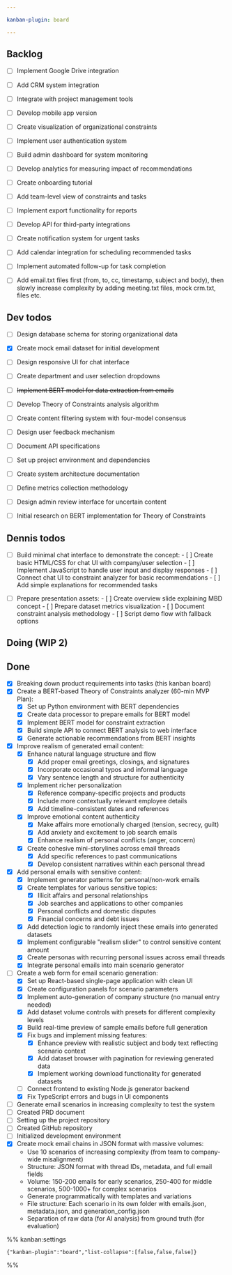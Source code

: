 ```yaml
---

kanban-plugin: board

---
```


## Backlog

- [ ] Implement Google Drive integration
- [ ] Add CRM system integration
- [ ] Integrate with project management tools
- [ ] Develop mobile app version
- [ ] Create visualization of organizational constraints
- [ ] Implement user authentication system
- [ ] Build admin dashboard for system monitoring
- [ ] Develop analytics for measuring impact of recommendations
- [ ] Create onboarding tutorial
- [ ] Add team-level view of constraints and tasks
- [ ] Implement export functionality for reports
- [ ] Develop API for third-party integrations
- [ ] Create notification system for urgent tasks
- [ ] Add calendar integration for scheduling recommended tasks
- [ ] Implement automated follow-up for task completion
- [ ] Add email.txt files first (from, to, cc, timestamp, subject and body), then slowly increase complexity by adding meeting.txt files, mock crm.txt, files etc.


## Dev todos

- [ ] Design database schema for storing organizational data
- [x] Create mock email dataset for initial development
- [ ] Design responsive UI for chat interface
- [ ] Create department and user selection dropdowns
- [ ] ~~Implement BERT model for data extraction from emails~~
- [ ] Develop Theory of Constraints analysis algorithm
- [ ] Create content filtering system with four-model consensus
- [ ] Design user feedback mechanism
- [ ] Document API specifications
- [ ] Set up project environment and dependencies
- [ ] Create system architecture documentation
- [ ] Define metrics collection methodology
- [ ] Design admin review interface for uncertain content
- [ ] Initial research on BERT implementation for Theory of Constraints


## Dennis todos

- [ ] Build minimal chat interface to demonstrate the concept:
	  - [ ] Create basic HTML/CSS for chat UI with company/user selection
	  - [ ] Implement JavaScript to handle user input and display responses
	  - [ ] Connect chat UI to constraint analyzer for basic recommendations
	  - [ ] Add simple explanations for recommended tasks
- [ ] Prepare presentation assets:
	  - [ ] Create overview slide explaining MBD concept
	  - [ ] Prepare dataset metrics visualization
	  - [ ] Document constraint analysis methodology
	  - [ ] Script demo flow with fallback options


## Doing (WIP 2)




## Done

- [x] Breaking down product requirements into tasks (this kanban board)
- [x] Create a BERT-based Theory of Constraints analyzer (60-min MVP Plan):
  - [x] Set up Python environment with BERT dependencies
  - [x] Create data processor to prepare emails for BERT model
  - [x] Implement BERT model for constraint extraction
  - [x] Build simple API to connect BERT analysis to web interface
  - [x] Generate actionable recommendations from BERT insights
- [x] Improve realism of generated email content:
	- [x] Enhance natural language structure and flow
		- [x] Add proper email greetings, closings, and signatures
		- [x] Incorporate occasional typos and informal language
		- [x] Vary sentence length and structure for authenticity
	- [x] Implement richer personalization
		- [x] Reference company-specific projects and products
		- [x] Include more contextually relevant employee details
		- [x] Add timeline-consistent dates and references
	- [x] Improve emotional content authenticity
		- [x] Make affairs more emotionally charged (tension, secrecy, guilt)
		- [x] Add anxiety and excitement to job search emails
		- [x] Enhance realism of personal conflicts (anger, concern)
	- [x] Create cohesive mini-storylines across email threads
		- [x] Add specific references to past communications
		- [x] Develop consistent narratives within each personal thread
- [x] Add personal emails with sensitive content:
	- [x] Implement generator patterns for personal/non-work emails
	- [x] Create templates for various sensitive topics:
		- [x] Illicit affairs and personal relationships
		- [x] Job searches and applications to other companies
		- [x] Personal conflicts and domestic disputes
		- [x] Financial concerns and debt issues
	- [x] Add detection logic to randomly inject these emails into generated datasets
	- [x] Implement configurable "realism slider" to control sensitive content amount
	- [x] Create personas with recurring personal issues across email threads
	- [x] Integrate personal emails into main scenario generator
- [ ] Create a web form for email scenario generation:
	- [x] Set up React-based single-page application with clean UI
	- [x] Create configuration panels for scenario parameters
	- [x] Implement auto-generation of company structure (no manual entry needed)
	- [x] Add dataset volume controls with presets for different complexity levels
	- [x] Build real-time preview of sample emails before full generation
	- [x] Fix bugs and implement missing features:
		- [x] Enhance preview with realistic subject and body text reflecting scenario context
		- [x] Add dataset browser with pagination for reviewing generated data
		- [x] Implement working download functionality for generated datasets
	- [ ] Connect frontend to existing Node.js generator backend
	- [x] Fix TypeScript errors and bugs in UI components
- [ ] Generate email scenarios in increasing complexity to test the system
- [ ] Created PRD document
- [ ] Setting up the project repository
- [ ] Created GitHub repository
- [ ] Initialized development environment
- [x] Create mock email chains in JSON format with massive volumes:
	- Use 10 scenarios of increasing complexity (from team to company-wide misalignment)
	- Structure: JSON format with thread IDs, metadata, and full email fields
	- Volume: 150-200 emails for early scenarios, 250-400 for middle scenarios, 500-1000+ for complex scenarios
	- Generate programmatically with templates and variations
	- File structure: Each scenario in its own folder with emails.json, metadata.json, and generation_config.json
	- Separation of raw data (for AI analysis) from ground truth (for evaluation)




%% kanban:settings
```
{"kanban-plugin":"board","list-collapse":[false,false,false]}
```
%%